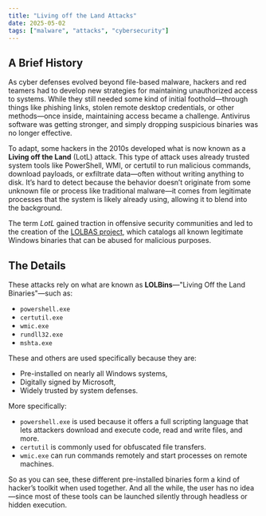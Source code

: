 ```yaml
---
title: "Living off the Land Attacks"
date: 2025-05-02
tags: ["malware", "attacks", "cybersecurity"]
---
```


## A Brief History

As cyber defenses evolved beyond file-based malware, hackers and red teamers had to develop new strategies for maintaining unauthorized access to systems. While they still needed some kind of initial foothold—through things like phishing links, stolen remote desktop credentials, or other methods—once inside, maintaining access became a challenge. Antivirus software was getting stronger, and simply dropping suspicious binaries was no longer effective.

To adapt, some hackers in the 2010s developed what is now known as a **Living off the Land** (LotL) attack. This type of attack uses already trusted system tools like PowerShell, WMI, or certutil to run malicious commands, download payloads, or exfiltrate data—often without writing anything to disk. It’s hard to detect because the behavior doesn’t originate from some unknown file or process like traditional malware—it comes from legitimate processes that the system is likely already using, allowing it to blend into the background.

The term *LotL* gained traction in offensive security communities and led to the creation of the [LOLBAS project](https://lolbas-project.github.io/), which catalogs all known legitimate Windows binaries that can be abused for malicious purposes.

## The Details

These attacks rely on what are known as **LOLBins**—"Living Off the Land Binaries"—such as:
- `powershell.exe`
- `certutil.exe`
- `wmic.exe`
- `rundll32.exe`
- `mshta.exe`

These and others are used specifically because they are:
- Pre-installed on nearly all Windows systems,
- Digitally signed by Microsoft,
- Widely trusted by system defenses.

More specifically:
- `powershell.exe` is used because it offers a full scripting language that lets attackers download and execute code, read and write files, and more.
- `certutil` is commonly used for obfuscated file transfers.
- `wmic.exe` can run commands remotely and start processes on remote machines.

So as you can see, these different pre-installed binaries form a kind of hacker’s toolkit when used together. And all the while, the user has no idea—since most of these tools can be launched silently through headless or hidden execution.

